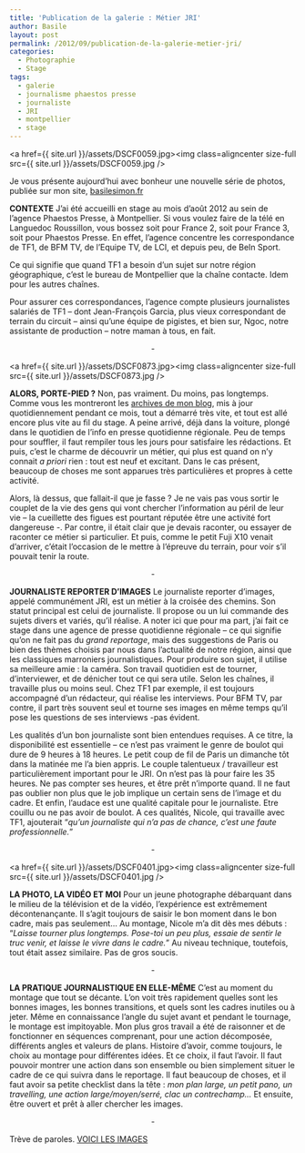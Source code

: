```yaml
---
title: 'Publication de la galerie : Métier JRI'
author: Basile
layout: post
permalink: /2012/09/publication-de-la-galerie-metier-jri/
categories:
  - Photographie
  - Stage
tags:
  - galerie
  - journalisme phaestos presse
  - journaliste
  - JRI
  - montpellier
  - stage
---
```

<a href={{ site.url }}/assets/DSCF0059.jpg><img class=aligncenter size-full src={{ site.url }}/assets/DSCF0059.jpg /></a>

Je vous présente aujourd&#8217;hui avec bonheur une nouvelle série de photos, publiée sur mon site, [basilesimon.fr][1]

**CONTEXTE**
J&#8217;ai été accueilli en stage au mois d&#8217;août 2012 au sein de l&#8217;agence Phaestos Presse, à Montpellier.
Si vous voulez faire de la télé en Languedoc Roussillon, vous bossez soit pour France 2, soit pour France 3, soit pour Phaestos Presse. En effet, l&#8217;agence concentre les correspondance de TF1, de BFM TV, de l&#8217;Equipe TV, de LCI, et depuis peu, de BeIn Sport.

Ce qui signifie que quand TF1 a besoin d&#8217;un sujet sur notre région géographique, c&#8217;est le bureau de Montpellier que la chaîne contacte.
Idem pour les autres chaînes.

Pour assurer ces correspondances, l&#8217;agence compte plusieurs journalistes salariés de TF1 &#8211; dont Jean-François Garcia, plus vieux correspondant de terrain du circuit &#8211; ainsi qu&#8217;une équipe de pigistes, et bien sur, Ngoc, notre assistante de production &#8211; notre maman à tous, en fait.

<p style="text-align: center;">
  -
</p>

<a href={{ site.url }}/assets/DSCF0873.jpg><img class=aligncenter size-full src={{ site.url }}/assets/DSCF0873.jpg /></a>

**ALORS, PORTE-PIED ?**
Non, pas vraiment. Du moins, pas longtemps.
Comme vous les montreront les [archives de mon blog][2], mis à jour quotidiennement pendant ce mois, tout a démarré très vite, et tout est allé encore plus vite au fil du stage.
A peine arrivé, déjà dans la voiture, plongé dans le quotidien de l&#8217;info en presse quotidienne régionale. Peu de temps pour souffler, il faut rempiler tous les jours pour satisfaire les rédactions.
Et puis, c&#8217;est le charme de découvrir un métier, qui plus est quand on n&#8217;y connait *a priori* rien : tout est neuf et excitant. Dans le cas présent, beaucoup de choses me sont apparues très particulières et propres à cette activité.

Alors, là dessus, que fallait-il que je fasse ?
Je ne vais pas vous sortir le couplet de la vie des gens qui vont chercher l&#8217;information au péril de leur vie &#8211; la cueillette des figues est pourtant réputée être une activité fort dangereuse -. Par contre, il était clair que je devais raconter, ou essayer de raconter ce métier si particulier.
Et puis, comme le petit Fuji X10 venait d&#8217;arriver, c&#8217;était l&#8217;occasion de le mettre à l&#8217;épreuve du terrain, pour voir s&#8217;il pouvait tenir la route.

<p style="text-align: center;">
  -
</p>

**JOURNALISTE REPORTER D&#8217;IMAGES**
Le journaliste reporter d&#8217;images, appelé communément JRI, est un métier à la croisée des chemins.
Son statut principal est celui de journaliste. Il propose ou un lui commande des sujets divers et variés, qu&#8217;il réalise. A noter ici que pour ma part, j&#8217;ai fait ce stage dans une agence de presse quotidienne régionale &#8211; ce qui signifie qu&#8217;on ne fait pas du *grand reportage*, mais des suggestions de Paris ou bien des thèmes choisis par nous dans l&#8217;actualité de notre région, ainsi que les classiques marroniers journalistiques.
Pour produire son sujet, il utilise sa meilleure amie : la caméra. Son travail quotidien est de tourner, d&#8217;interviewer, et de dénicher tout ce qui sera utile. Selon les chaînes, il travaille plus ou moins seul. Chez TF1 par exemple, il est toujours accompagné d&#8217;un rédacteur, qui réalise les interviews. Pour BFM TV, par contre, il part très souvent seul et tourne ses images en même temps qu&#8217;il pose les questions de ses interviews -pas évident.

Les qualités d&#8217;un bon journaliste sont bien entendues requises.
A ce titre, la disponibilité est essentielle &#8211; ce n&#8217;est pas vraiment le genre de boulot qui dure de 9 heures à 18 heures. Le petit coup de fil de Paris un dimanche tôt dans la matinée me l&#8217;a bien appris.
Le couple talentueux / travailleur est particulièrement important pour le JRI. On n&#8217;est pas là pour faire les 35 heures. Ne pas compter ses heures, et être prêt n&#8217;importe quand. Il ne faut pas oublier non plus que le job implique un certain sens de l&#8217;image et du cadre.
Et enfin, l&#8217;audace est une qualité capitale pour le journaliste. Etre couillu ou ne pas avoir de boulot.
A ces qualités, Nicole, qui travaille avec TF1, ajouterait &#8220;*qu&#8217;un journaliste qui n&#8217;a pas de chance, c&#8217;est une faute professionnelle.*&#8221;

<p style="text-align: center;">
  -
</p>

<a href={{ site.url }}/assets/DSCF0401.jpg><img class=aligncenter size-full src={{ site.url }}/assets/DSCF0401.jpg /></a>

**LA PHOTO, LA VIDÉO ET MOI**
Pour un jeune photographe débarquant dans le milieu de la télévision et de la vidéo, l&#8217;expérience est extrêmement décontenançante. Il s&#8217;agit toujours de saisir le bon moment dans le bon cadre, mais pas seulement&#8230;
Au montage, Nicole m&#8217;a dit dès mes débuts : &#8220;*Laisse tourner plus longtemps. Pose-toi un peu plus, essaie de sentir le truc venir, et laisse le vivre dans le cadre.*&#8221;
Au niveau technique, toutefois, tout était assez similaire. Pas de gros soucis.

<p style="text-align: center;">
  -
</p>

**LA PRATIQUE JOURNALISTIQUE EN ELLE-MÊME**
C&#8217;est au moment du montage que tout se décante. L&#8217;on voit très rapidement quelles sont les bonnes images, les bonnes transitions, et quels sont les cadres inutiles ou à jeter.
Même en connaissance l&#8217;angle du sujet avant et pendant le tournage, le montage est impitoyable.
Mon plus gros travail a été de raisonner et de fonctionner en séquences comprenant, pour une action décomposée, différents angles et valeurs de plans. Histoire d&#8217;avoir, comme toujours, le choix au montage pour différentes idées. Et ce choix, il faut l&#8217;avoir. Il faut pouvoir montrer une action dans son ensemble ou bien simplement situer le cadre de ce qui suivra dans le reportage.
Il faut beaucoup de choses, et il faut avoir sa petite checklist dans la tête :
*mon plan large, un petit pano, un travelling, une action large/moyen/serré, clac un contrechamp&#8230;*
Et ensuite, être ouvert et prêt à aller chercher les images.

<p style="text-align: center;">
  -
</p>

Trève de paroles.
[VOICI LES IMAGES][3]

<div class="wp_plus_one_button" style="margin: 0 8px 8px 0; float:left; ">
  <g:plusone count="false" href="http://blog.basilesimon.fr/2012/09/publication-de-la-galerie-metier-jri/" callback="wp_plus_one_handler"></g:plusone>
</div>

 [1]: http://basilesimon.fr/Metier/JRI.html
 [2]: http://blog.basilesimon.fr/tag/stage-2/
 [3]: http://basilesimon.fr/MetierJRI.html

